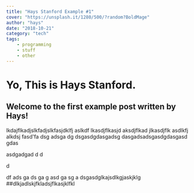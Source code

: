 ```yaml
---
title: "Hays Stanford Example #1"
cover: "https://unsplash.it/1280/500/?random?BoldMage"
author: "hays"
date: "2018-10-21"
category: "tech"
tags:
    - programming
    - stuff
    - other
---
```


# Yo, This is Hays Stanford.

## Welcome to the first example post written by Hays!

lkdajflkadjslkfadjslkfasjdklfj aslkdf lkasdjflkasjd aksdjflkad jlkasdjflk asdlkfj alkdsj fasd'fa
dsg
adsga
dg
dsgasdgdasgadsg
dasgadsadsgasdgdasgasd
gdas



asdgadgad
d
d

d


df
ads
ga
ds
ga
g
asd
ga
sg
a
dsgasdglkajsdlkgjaskjklg
##dlkjadlskjfkladsjflkasjklfkl